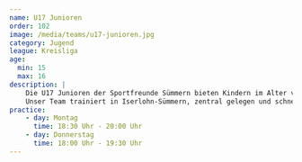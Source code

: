 ```yaml
---
name: U17 Junioren
order: 102
image: /media/teams/u17-junioren.jpg
category: Jugend
league: Kreisliga
age:
  min: 15
  max: 16
description: |
    Die U17 Junioren der Sportfreunde Sümmern bieten Kindern im Alter von 15-16 Jahren die perfekte Möglichkeit, Fußball spielerisch zu lernen und sich sportlich weiterzuentwickeln.
    Unser Team trainiert in Iserlohn-Sümmern, zentral gelegen und schnell erreichbar aus Menden, Hemer und der Iserlohner Innenstadt.
practice:
    - day: Montag
      time: 18:30 Uhr - 20:00 Uhr
    - day: Donnerstag
      time: 18:00 Uhr - 19:30 Uhr
---
```

